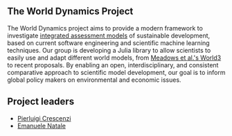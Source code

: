 ## The World Dynamics Project

The World Dynamics project aims to provide a modern framework to investigate [integrated assessment models](https://en.wikipedia.org/wiki/Integrated_assessment_modelling) of sustainable development, based on current software engineering and scientific machine learning techniques. 
Our group is developing a Julia library to allow scientists to easily use and adapt different world models, from [Meadows et al.'s World3](https://en.wikipedia.org/wiki/World3) to recent proposals. 
By enabling an open, interdisciplinary, and consistent comparative approach to scientific model development, our goal is to inform global policy makers on environmental and economic issues.

## Project leaders 

- [Pierluigi Crescenzi](http://www.pilucrescenzi.it/)
- [Emanuele Natale](http://enatale.name)
